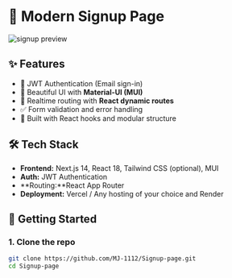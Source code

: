 # 🚀 Modern Signup Page

![signup preview](https://signup-page-7vo8.vercel.app/login)

## ✨ Features

- 🔐 JWT Authentication (Email sign-in)
- 🎨 Beautiful UI with **Material-UI (MUI)**
- 🔄 Realtime routing with **React dynamic routes**
- ✅ Form validation and error handling
- 🧠 Built with React hooks and modular structure

## 🛠️ Tech Stack

- **Frontend:** Next.js 14, React 18, Tailwind CSS (optional), MUI
- **Auth:** JWT Authentication
- **Routing:**React App Router
- **Deployment:** Vercel / Any hosting of your choice and Render


## 🚧 Getting Started

### 1. Clone the repo

```bash
git clone https://github.com/MJ-1112/Signup-page.git
cd Signup-page
